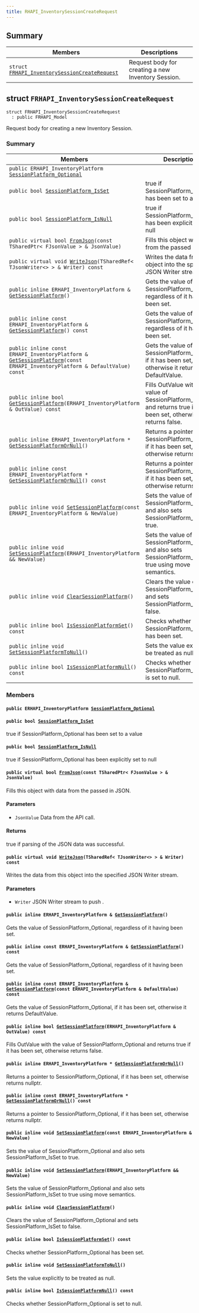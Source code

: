 ```yaml
---
title: RHAPI_InventorySessionCreateRequest
---
```


## Summary

 Members                        | Descriptions                                
--------------------------------|---------------------------------------------
`struct `[`FRHAPI_InventorySessionCreateRequest`](#structFRHAPI__InventorySessionCreateRequest) | Request body for creating a new Inventory Session.

## struct `FRHAPI_InventorySessionCreateRequest` <a id="structFRHAPI__InventorySessionCreateRequest"></a>

```
struct FRHAPI_InventorySessionCreateRequest
  : public FRHAPI_Model
```

Request body for creating a new Inventory Session.

### Summary

 Members                        | Descriptions                                
--------------------------------|---------------------------------------------
`public ERHAPI_InventoryPlatform `[`SessionPlatform_Optional`](#structFRHAPI__InventorySessionCreateRequest_1a57f36d878119951786f08dd4dfb21641) | 
`public bool `[`SessionPlatform_IsSet`](#structFRHAPI__InventorySessionCreateRequest_1ab4b7db4ec8fc04e689de59d6277dd7fd) | true if SessionPlatform_Optional has been set to a value
`public bool `[`SessionPlatform_IsNull`](#structFRHAPI__InventorySessionCreateRequest_1ab37d307b83249bffcdac10e9a3be43b9) | true if SessionPlatform_Optional has been explicitly set to null
`public virtual bool `[`FromJson`](#structFRHAPI__InventorySessionCreateRequest_1a61617728516e30cb907f4aa87274e50c)`(const TSharedPtr< FJsonValue > & JsonValue)` | Fills this object with data from the passed in JSON.
`public virtual void `[`WriteJson`](#structFRHAPI__InventorySessionCreateRequest_1a3c5f2a3c077819b1342d68a20a2fc5dc)`(TSharedRef< TJsonWriter<> > & Writer) const` | Writes the data from this object into the specified JSON Writer stream.
`public inline ERHAPI_InventoryPlatform & `[`GetSessionPlatform`](#structFRHAPI__InventorySessionCreateRequest_1a30579149217861dd7202ecc487e8e37b)`()` | Gets the value of SessionPlatform_Optional, regardless of it having been set.
`public inline const ERHAPI_InventoryPlatform & `[`GetSessionPlatform`](#structFRHAPI__InventorySessionCreateRequest_1abd37d1628b11d8f4538c39733e152375)`() const` | Gets the value of SessionPlatform_Optional, regardless of it having been set.
`public inline const ERHAPI_InventoryPlatform & `[`GetSessionPlatform`](#structFRHAPI__InventorySessionCreateRequest_1a3743a7a3bd6ead7830ef346d0852e7e5)`(const ERHAPI_InventoryPlatform & DefaultValue) const` | Gets the value of SessionPlatform_Optional, if it has been set, otherwise it returns DefaultValue.
`public inline bool `[`GetSessionPlatform`](#structFRHAPI__InventorySessionCreateRequest_1af011ce034500f91f04f6d423736031f1)`(ERHAPI_InventoryPlatform & OutValue) const` | Fills OutValue with the value of SessionPlatform_Optional and returns true if it has been set, otherwise returns false.
`public inline ERHAPI_InventoryPlatform * `[`GetSessionPlatformOrNull`](#structFRHAPI__InventorySessionCreateRequest_1ab08d2eaf25bfb0b3eca0133c0be549aa)`()` | Returns a pointer to SessionPlatform_Optional, if it has been set, otherwise returns nullptr.
`public inline const ERHAPI_InventoryPlatform * `[`GetSessionPlatformOrNull`](#structFRHAPI__InventorySessionCreateRequest_1afb2a0dde8e405dcf6541f59fb1ad1abb)`() const` | Returns a pointer to SessionPlatform_Optional, if it has been set, otherwise returns nullptr.
`public inline void `[`SetSessionPlatform`](#structFRHAPI__InventorySessionCreateRequest_1a34ab98421419f350844d1e988a80e649)`(const ERHAPI_InventoryPlatform & NewValue)` | Sets the value of SessionPlatform_Optional and also sets SessionPlatform_IsSet to true.
`public inline void `[`SetSessionPlatform`](#structFRHAPI__InventorySessionCreateRequest_1a47ceb3eaf376b00b99620998319e9226)`(ERHAPI_InventoryPlatform && NewValue)` | Sets the value of SessionPlatform_Optional and also sets SessionPlatform_IsSet to true using move semantics.
`public inline void `[`ClearSessionPlatform`](#structFRHAPI__InventorySessionCreateRequest_1aad55a63e039262d87c1dd0715bd54d71)`()` | Clears the value of SessionPlatform_Optional and sets SessionPlatform_IsSet to false.
`public inline bool `[`IsSessionPlatformSet`](#structFRHAPI__InventorySessionCreateRequest_1af9d3edc5d283e4ac6dea85b3fb7b7992)`() const` | Checks whether SessionPlatform_Optional has been set.
`public inline void `[`SetSessionPlatformToNull`](#structFRHAPI__InventorySessionCreateRequest_1aeb0f289d9c0ba242878f25614e6dea02)`()` | Sets the value explicitly to be treated as null.
`public inline bool `[`IsSessionPlatformNull`](#structFRHAPI__InventorySessionCreateRequest_1abdb20168b4bfa89a5b754bf50a41eeb8)`() const` | Checks whether SessionPlatform_Optional is set to null.

### Members

#### `public ERHAPI_InventoryPlatform `[`SessionPlatform_Optional`](#structFRHAPI__InventorySessionCreateRequest_1a57f36d878119951786f08dd4dfb21641) <a id="structFRHAPI__InventorySessionCreateRequest_1a57f36d878119951786f08dd4dfb21641"></a>

#### `public bool `[`SessionPlatform_IsSet`](#structFRHAPI__InventorySessionCreateRequest_1ab4b7db4ec8fc04e689de59d6277dd7fd) <a id="structFRHAPI__InventorySessionCreateRequest_1ab4b7db4ec8fc04e689de59d6277dd7fd"></a>

true if SessionPlatform_Optional has been set to a value

#### `public bool `[`SessionPlatform_IsNull`](#structFRHAPI__InventorySessionCreateRequest_1ab37d307b83249bffcdac10e9a3be43b9) <a id="structFRHAPI__InventorySessionCreateRequest_1ab37d307b83249bffcdac10e9a3be43b9"></a>

true if SessionPlatform_Optional has been explicitly set to null

#### `public virtual bool `[`FromJson`](#structFRHAPI__InventorySessionCreateRequest_1a61617728516e30cb907f4aa87274e50c)`(const TSharedPtr< FJsonValue > & JsonValue)` <a id="structFRHAPI__InventorySessionCreateRequest_1a61617728516e30cb907f4aa87274e50c"></a>

Fills this object with data from the passed in JSON.

#### Parameters
* `JsonValue` Data from the API call.

#### Returns
true if parsing of the JSON data was successful.

#### `public virtual void `[`WriteJson`](#structFRHAPI__InventorySessionCreateRequest_1a3c5f2a3c077819b1342d68a20a2fc5dc)`(TSharedRef< TJsonWriter<> > & Writer) const` <a id="structFRHAPI__InventorySessionCreateRequest_1a3c5f2a3c077819b1342d68a20a2fc5dc"></a>

Writes the data from this object into the specified JSON Writer stream.

#### Parameters
* `Writer` JSON Writer stream to push .

#### `public inline ERHAPI_InventoryPlatform & `[`GetSessionPlatform`](#structFRHAPI__InventorySessionCreateRequest_1a30579149217861dd7202ecc487e8e37b)`()` <a id="structFRHAPI__InventorySessionCreateRequest_1a30579149217861dd7202ecc487e8e37b"></a>

Gets the value of SessionPlatform_Optional, regardless of it having been set.

#### `public inline const ERHAPI_InventoryPlatform & `[`GetSessionPlatform`](#structFRHAPI__InventorySessionCreateRequest_1abd37d1628b11d8f4538c39733e152375)`() const` <a id="structFRHAPI__InventorySessionCreateRequest_1abd37d1628b11d8f4538c39733e152375"></a>

Gets the value of SessionPlatform_Optional, regardless of it having been set.

#### `public inline const ERHAPI_InventoryPlatform & `[`GetSessionPlatform`](#structFRHAPI__InventorySessionCreateRequest_1a3743a7a3bd6ead7830ef346d0852e7e5)`(const ERHAPI_InventoryPlatform & DefaultValue) const` <a id="structFRHAPI__InventorySessionCreateRequest_1a3743a7a3bd6ead7830ef346d0852e7e5"></a>

Gets the value of SessionPlatform_Optional, if it has been set, otherwise it returns DefaultValue.

#### `public inline bool `[`GetSessionPlatform`](#structFRHAPI__InventorySessionCreateRequest_1af011ce034500f91f04f6d423736031f1)`(ERHAPI_InventoryPlatform & OutValue) const` <a id="structFRHAPI__InventorySessionCreateRequest_1af011ce034500f91f04f6d423736031f1"></a>

Fills OutValue with the value of SessionPlatform_Optional and returns true if it has been set, otherwise returns false.

#### `public inline ERHAPI_InventoryPlatform * `[`GetSessionPlatformOrNull`](#structFRHAPI__InventorySessionCreateRequest_1ab08d2eaf25bfb0b3eca0133c0be549aa)`()` <a id="structFRHAPI__InventorySessionCreateRequest_1ab08d2eaf25bfb0b3eca0133c0be549aa"></a>

Returns a pointer to SessionPlatform_Optional, if it has been set, otherwise returns nullptr.

#### `public inline const ERHAPI_InventoryPlatform * `[`GetSessionPlatformOrNull`](#structFRHAPI__InventorySessionCreateRequest_1afb2a0dde8e405dcf6541f59fb1ad1abb)`() const` <a id="structFRHAPI__InventorySessionCreateRequest_1afb2a0dde8e405dcf6541f59fb1ad1abb"></a>

Returns a pointer to SessionPlatform_Optional, if it has been set, otherwise returns nullptr.

#### `public inline void `[`SetSessionPlatform`](#structFRHAPI__InventorySessionCreateRequest_1a34ab98421419f350844d1e988a80e649)`(const ERHAPI_InventoryPlatform & NewValue)` <a id="structFRHAPI__InventorySessionCreateRequest_1a34ab98421419f350844d1e988a80e649"></a>

Sets the value of SessionPlatform_Optional and also sets SessionPlatform_IsSet to true.

#### `public inline void `[`SetSessionPlatform`](#structFRHAPI__InventorySessionCreateRequest_1a47ceb3eaf376b00b99620998319e9226)`(ERHAPI_InventoryPlatform && NewValue)` <a id="structFRHAPI__InventorySessionCreateRequest_1a47ceb3eaf376b00b99620998319e9226"></a>

Sets the value of SessionPlatform_Optional and also sets SessionPlatform_IsSet to true using move semantics.

#### `public inline void `[`ClearSessionPlatform`](#structFRHAPI__InventorySessionCreateRequest_1aad55a63e039262d87c1dd0715bd54d71)`()` <a id="structFRHAPI__InventorySessionCreateRequest_1aad55a63e039262d87c1dd0715bd54d71"></a>

Clears the value of SessionPlatform_Optional and sets SessionPlatform_IsSet to false.

#### `public inline bool `[`IsSessionPlatformSet`](#structFRHAPI__InventorySessionCreateRequest_1af9d3edc5d283e4ac6dea85b3fb7b7992)`() const` <a id="structFRHAPI__InventorySessionCreateRequest_1af9d3edc5d283e4ac6dea85b3fb7b7992"></a>

Checks whether SessionPlatform_Optional has been set.

#### `public inline void `[`SetSessionPlatformToNull`](#structFRHAPI__InventorySessionCreateRequest_1aeb0f289d9c0ba242878f25614e6dea02)`()` <a id="structFRHAPI__InventorySessionCreateRequest_1aeb0f289d9c0ba242878f25614e6dea02"></a>

Sets the value explicitly to be treated as null.

#### `public inline bool `[`IsSessionPlatformNull`](#structFRHAPI__InventorySessionCreateRequest_1abdb20168b4bfa89a5b754bf50a41eeb8)`() const` <a id="structFRHAPI__InventorySessionCreateRequest_1abdb20168b4bfa89a5b754bf50a41eeb8"></a>

Checks whether SessionPlatform_Optional is set to null.

